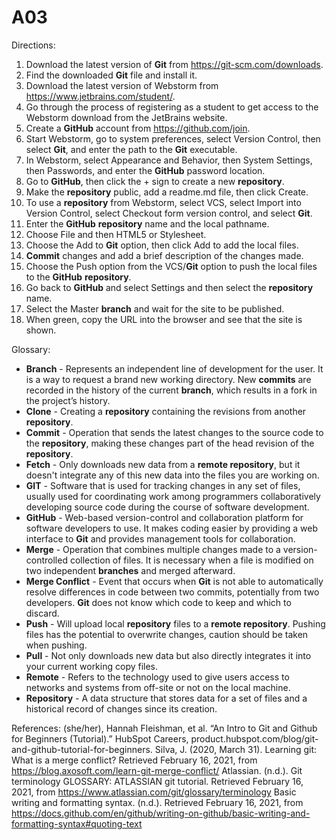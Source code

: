 # A03
Directions:
1. Download the latest version of **Git** from https://git-scm.com/downloads.
2. Find the downloaded **Git** file and install it.
3. Download the latest version of Webstorm from https://www.jetbrains.com/student/.
4. Go through the process of registering as a student to get access to the Webstorm download from the JetBrains website.
5. Create a **GitHub** account from https://github.com/join.
6. Start Webstorm, go to system preferences, select Version Control, then select **Git**, and enter the path to the **Git** executable.
7. In Webstorm, select Appearance and Behavior, then System Settings, then Passwords, and enter the **GitHub** password location.
8. Go to **GitHub**, then click the + sign to create a new **repository**.
9. Make the **repository** public, add a readme.md file, then click Create.
10. To use a **repository** from Webstorm, select VCS, select Import into Version Control, select Checkout form version control, and select **Git**.
11. Enter the **GitHub** **repository** name and the local pathname.
12. Choose File and then HTML5 or Stylesheet.
13. Choose the Add to **Git** option, then click Add to add the local files.
14. **Commit** changes and add a brief description of the changes made.
15. Choose the Push option from the VCS/**Git** option to push the local files to the **GitHub** **repository**.
16. Go back to **GitHub** and select Settings and then select the **repository** name.
17. Select the Master **branch** and wait for the site to be published.
18. When green, copy the URL into the browser and see that the site is shown.

Glossary:
* **Branch** -  Represents an independent line of development for the user. It is a way to request a brand new working directory. New **commits** are recorded in the history of the current **branch**, which results in a fork in the project’s history.
* **Clone** - Creating a **repository** containing the revisions from another **repository**.
* **Commit** - Operation that sends the latest changes to the source code to the **repository**, making these changes part of the head revision of the **repository**.
* **Fetch** - Only downloads new data from a **remote repository**, but it doesn't integrate any of this new data into the files you are working on.
* **GIT** - Software that is used for tracking changes in any set of files, usually used for coordinating work among programmers collaboratively developing source code during the course of software development.
* **GitHub** - Web-based version-control and collaboration platform for software developers to use. It makes coding easier by providing a web interface to **Git** and provides management tools for collaboration.
* **Merge** - Operation that combines multiple changes made to a version-controlled collection of files. It is necessary when a file is modified on two independent **branches** and merged afterward.
* **Merge Conflict** - Event that occurs when **Git** is not able to automatically resolve differences in code between two commits, potentially from two developers. **Git** does not know which code to keep and which to discard.
* **Push** - Will upload local **repository** files to a **remote repository**. Pushing files has the potential to overwrite changes, caution should be taken when pushing.
* **Pull** - Not only downloads new data but also directly integrates it into your current working copy files.
* **Remote** - Refers to the technology used to give users access to networks and systems from off-site or not on the local machine.
* **Repository** - A data structure that stores data for a set of files and a historical record of changes since its creation.

References:
(she/her), Hannah Fleishman, et al. “An Intro to Git and Github for Beginners (Tutorial).” HubSpot Careers, product.hubspot.com/blog/git-and-github-tutorial-for-beginners. 
Silva, J. (2020, March 31). Learning git: What is a merge conflict? Retrieved February 16, 2021, from https://blog.axosoft.com/learn-git-merge-conflict/
Atlassian. (n.d.). Git terminology GLOSSARY: ATLASSIAN git tutorial. Retrieved February 16, 2021, from https://www.atlassian.com/git/glossary/terminology
Basic writing and formatting syntax. (n.d.). Retrieved February 16, 2021, from https://docs.github.com/en/github/writing-on-github/basic-writing-and-formatting-syntax#quoting-text
